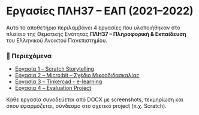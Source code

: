 # Εργασίες ΠΛΗ37 – ΕΑΠ (2021–2022)

Αυτό το αποθετήριο περιλαμβάνει 4 εργασίες που υλοποιήθηκαν στο πλαίσιο της Θεματικής Ενότητας **ΠΛΗ37 – Πληροφορική & Εκπαίδευση** του Ελληνικού Ανοικτού Πανεπιστημίου.

### 📂 Περιεχόμενα

- [Εργασία 1 – Scratch Storytelling](./ergasia-1/)
- [Εργασία 2 – Micro:bit – Σχέδιο Μικροδιδασκαλίας](./ergasia-2/)
- [Εργασία 3 – Tinkercad - e-learning](./ergasia-3/)
- [Εργασία 4 – Evaluation Project](./ergasia-4/)

Κάθε εργασία συνοδεύεται από DOCX με screenshots, τεκμηρίωση και όπου εφαρμόζεται, σύνδεσμο στο σχετικό project (π.χ. Scratch).
